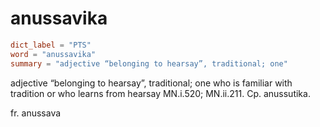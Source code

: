 # anussavika

``` toml
dict_label = "PTS"
word = "anussavika"
summary = "adjective “belonging to hearsay”, traditional; one"
```

adjective “belonging to hearsay”, traditional; one who is familiar with tradition or who learns from hearsay MN.i.520; MN.ii.211. Cp. anussutika.

fr. anussava

